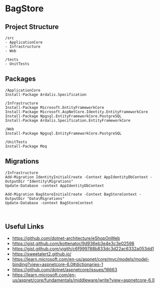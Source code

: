 # BagStore

## Project Structure

```
/src
- ApplicationCore
- Infrastructure
- Web

/tests
- UnitTests
```

## Packages
```
/ApplicationCore
Install-Package Ardalis.Specification

/Infrastructure
Install-Package Microsoft.EntityFrameworkCore
Install-Package Microsoft.AspNetCore.Identity.EntityFrameworkCore
Install-Package Npgsql.EntityFrameworkCore.PostgreSQL
Install-Package Ardalis.Specification.EntityFrameworkCore

/Web
Install-Package Npgsql.EntityFrameworkCore.PostgreSQL

/UnitTests
Install-Package Moq
```

## Migrations
```
/Infrastructure
Add-Migration IdentityInitialCreate -Context AppIdentityDbContext -OutputDir "Identity\Migrations"
Update-Database -context AppIdentityDbContext

Add-Migration BagStoreInitialCreate -Context BagStoreContext -OutputDir "Data\Migrations"
Update-Database -context BagStoreContext



```
## Useful Links
* https://github.com/dotnet-architecture/eShopOnWeb
* https://gist.github.com/kottenator/9d936eb3e4e3c3e02598
* https://gist.github.com/yigith/c6f999788b833dc3d22ac6332a053dd1
* https://sweetalert2.github.io/
* https://learn.microsoft.com/en-us/aspnet/core/mvc/models/model-binding?view=aspnetcore-6.0#dictionaries-1
* https://github.com/dotnet/aspnetcore/issues/16663
* https://learn.microsoft.com/en-us/aspnet/core/fundamentals/middleware/write?view=aspnetcore-6.0